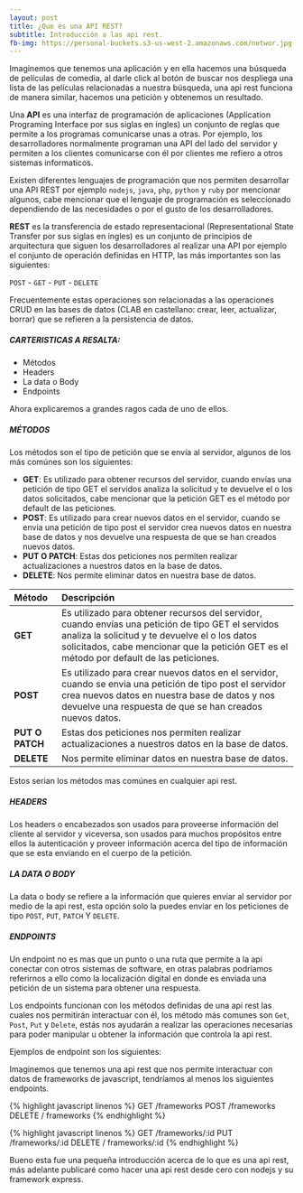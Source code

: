 ```yaml
---
layout: post
title: ¿Que es una API REST?
subtitle: Introducción a las api rest.
fb-img: https://personal-buckets.s3-us-west-2.amazonaws.com/networ.jpg
---
```


Imaginemos que tenemos una aplicación y en ella hacemos una búsqueda de películas de comedia, al darle click al botón de buscar nos despliega una lista de las películas relacionadas a nuestra búsqueda, una api rest funciona de manera similar, hacemos una petición y obtenemos un resultado.

Una **API** es una interfaz de programación de aplicaciones (Application Programing Interface por sus siglas en ingles) un conjunto de reglas que permite a los programas comunicarse unas a otras. Por ejemplo, los desarrolladores normalmente programan una API del lado del servidor y permiten a los clientes comunicarse con él por clientes me refiero a otros sistemas informaticos.

Existen diferentes lenguajes de programación que nos permiten desarrollar una API REST por ejemplo `nodejs`, `java`, `php`, `python` y `ruby` por mencionar algunos, cabe mencionar que el lenguaje de programación es seleccionado dependiendo de las necesidades o por el gusto de los desarrolladores.

**REST** es la transferencia de estado representacional (Representational State Transfer por sus siglas en ingles) es un conjunto de principios de arquitectura que siguen los desarrolladores al realizar una API por ejemplo el conjunto de operación definidas en HTTP, las más importantes son las siguientes: 

`POST` - `GET` - `PUT` - `DELETE`

Frecuentemente estas operaciones son relacionadas a las operaciones CRUD en las bases de datos (CLAB en castellano: crear, leer, actualizar, borrar) que se refieren a la persistencia de datos.

##### CARTERISTICAS A RESALTA:

- Métodos
- Headers
- La data o Body
- Endpoints

Ahora explicaremos a grandes ragos cada de uno de ellos.

##### MÉTODOS

Los métodos son el tipo de petición que se envía al servidor, algunos de los más comúnes son los siguientes: 

- **GET**: Es utilizado para obtener recursos del servidor, cuando envías una petición de tipo GET el servidos analiza la solicitud y te devuelve el o los datos solicitados, cabe mencionar que la petición GET es el método por default de las peticiones.
- **POST**: Es utilizado para crear nuevos datos en el servidor, cuando se envia una petición de tipo post el servidor crea nuevos datos en nuestra base de datos y nos devuelve una respuesta de que se han creados nuevos datos.
- **PUT O PATCH**: Estas dos peticiones nos permiten realizar actualizaciones a nuestros datos en la base de datos.
- **DELETE**: Nos permite eliminar datos en nuestra base de datos.


| Método | Descripción |
| :------ |:--- |
| **GET** | Es utilizado para obtener recursos del servidor, cuando envías una petición de tipo GET el servidos analiza la solicitud y te devuelve el o los datos solicitados, cabe mencionar que la petición GET es el método por default de las peticiones. |
| **POST** | Es utilizado para crear nuevos datos en el servidor, cuando se envia una petición de tipo post el servidor crea nuevos datos en nuestra base de datos y nos devuelve una respuesta de que se han creados nuevos datos. | 
| **PUT O PATCH** | Estas dos peticiones nos permiten realizar actualizaciones a nuestros datos en la base de datos. | 
| **DELETE** | Nos permite eliminar datos en nuestra base de datos. | 

Estos serian los métodos mas comúnes en cualquier api rest.

##### HEADERS

Los headers o encabezados son usados para proveerse información del cliente al servidor y viceversa, son usados para muchos propósitos entre ellos la autenticación y proveer información acerca del tipo de información que se esta enviando en el cuerpo de la petición.

##### LA DATA O BODY

La data o body se refiere a la información que quieres enviar al servidor por medio de la api rest, esta opción solo la puedes enviar en los peticiones de tipo `POST`, `PUT`, `PATCH` Y `DELETE`.

##### ENDPOINTS

Un endpoint no es mas que un punto o una ruta que permite a la api conectar con otros sistemas de software, en otras palabras podríamos referirnos a ello como la localización digital en donde es enviada una petición de un sistema para obtener una respuesta.

Los endpoints funcionan con los métodos definidas de una api rest las cuales nos permitirán interactuar con él, los método más comunes son `Get`, `Post`, `Put` y `Delete`, estás nos ayudarán a realizar las operaciones necesarias para poder manipular u obtener la información que controla la api rest.

Ejemplos de endpoint son los siguientes:

Imaginemos que tenemos una api rest que nos permite interactuar con datos de frameworks de javascript, tendríamos al menos los siguientes endpoints.

{% highlight javascript linenos %}
GET /frameworks
POST /frameworks
DELETE / frameworks
{% endhighlight %}

{% highlight javascript linenos %}
GET /frameworks/:id
PUT /frameworks/:id
DELETE / frameworks/:id
{% endhighlight %}

Bueno esta fue una pequeña introducción acerca de lo que es una api rest, más adelante publicaré como hacer una api rest desde cero con nodejs y su framework express.